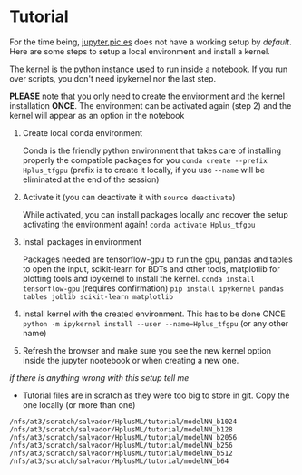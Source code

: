 Tutorial
======
For the time being, [jupyter.pic.es](https://jupyter.pic.es/) does not have a working setup by *default*. Here are some steps to setup a local environment and install a kernel.

The kernel is the python instance used to run inside a notebook. If you run over scripts, you don't need ipykernel nor the last step.

**PLEASE** note that you only need to create the environment and the kernel installation **ONCE**. The environment can be activated again (step 2) and the kernel will appear as an option in the notebook 
1. Create local conda environment
  
    Conda is the friendly python environment that takes care of installing properly the compatible packages for you
    `conda create --prefix Hplus_tfgpu` (prefix is to create it locally, if you use `--name` will be eliminated at the end of the session)

2. Activate it (you can deactivate it with `source deactivate`)

    While activated, you can install packages locally and recover the setup activating the environment again!
    `conda activate Hplus_tfgpu`

3. Install packages in environment

    Packages needed are tensorflow-gpu to run the gpu, pandas and tables to open the input, scikit-learn for BDTs and other tools, matplotlib for plotting tools and ipykernel to install the kernel.
    `conda install tensorflow-gpu` (requires confirmation)
    `pip install ipykernel pandas tables joblib scikit-learn matplotlib`

4. Install kernel with the created environment.
    This has to be done ONCE
    `python -m ipykernel install --user --name=Hplus_tfgpu` (or any other name)

5. Refresh the browser and make sure you see the new kernel option inside the jupyter nootebook or when creating a new one.

_if there is anything wrong with this setup tell me_
  
* Tutorial files are in scratch as they were too big to store in git. Copy the one locally (or more than one)
```
/nfs/at3/scratch/salvador/HplusML/tutorial/modelNN_b1024
/nfs/at3/scratch/salvador/HplusML/tutorial/modelNN_b128
/nfs/at3/scratch/salvador/HplusML/tutorial/modelNN_b2056
/nfs/at3/scratch/salvador/HplusML/tutorial/modelNN_b256
/nfs/at3/scratch/salvador/HplusML/tutorial/modelNN_b512
/nfs/at3/scratch/salvador/HplusML/tutorial/modelNN_b64
```
